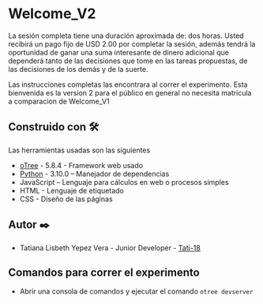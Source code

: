 # Welcome_V2
La sesión completa tiene una duración aproximada de: dos horas.
Usted recibirá un pago fijo de USD 2.00 por completar la sesión, además tendrá la oportunidad de ganar una suma interesante de dinero adicional que dependerá tanto de las decisiones que tome en las tareas propuestas, de las decisiones de los demás y de la suerte.

Las instrucciones completas las encontrara al correr el experimento.
Esta bienvenida es la version 2 para el público en general no necesita matricula a comparacion de Welcome_V1
## Construido con 🛠️
Las herramientas usadas son las siguientes
* [oTree]( https://otree.readthedocs.io/en/latest/index.html) - 5.8.4 - Framework web usado
* [Python]( https://www.python.org/)  - 3.10.0 – Manejador de dependencias
* JavaScript – Lenguaje para cálculos en web o procesos simples
* HTML - Lenguaje de etiquetado
* CSS - Diseño de las páginas
## Autor ✒️
* Tatiana Lisbeth Yepez Vera - Junior Developer - [Tati-18](https://github.com/tati-18)
## Comandos para correr el experimento
* Abrir una consola de comandos y ejecutar el comando `otree devserver`
